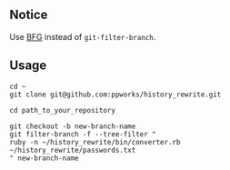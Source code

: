 ## Notice

Use [BFG](https://rtyley.github.io/bfg-repo-cleaner/) instead of `git-filter-branch`.


## Usage

~~~
cd ~
git clone git@github.com:ppworks/history_rewrite.git

cd path_to_your_repository

git checkout -b new-branch-name
git filter-branch -f --tree-filter "
ruby -n ~/history_rewrite/bin/converter.rb ~/history_rewrite/passwords.txt
" new-branch-name
~~~
